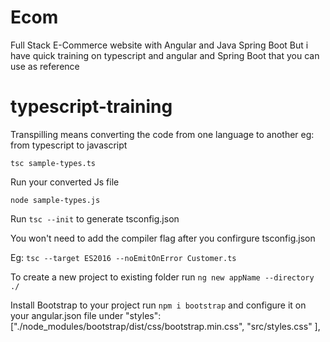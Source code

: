 # Ecom
Full Stack E-Commerce website with Angular and Java Spring Boot
But i have quick training on typescript and angular and Spring Boot that you can use as reference 

# typescript-training

Transpilling means converting the code from one language to another eg: from typescript to javascript

`tsc sample-types.ts`

Run your converted Js file

`node sample-types.js`

Run `tsc --init` to generate tsconfig.json

You won't need to add the compiler flag after you confirgure  tsconfig.json

Eg: `tsc --target ES2016 --noEmitOnError Customer.ts`

To create a new project to existing folder 
run  `ng new appName --directory ./`

Install Bootstrap to your project
run `npm i bootstrap` and configure it on your angular.json file under
"styles": ["./node_modules/bootstrap/dist/css/bootstrap.min.css", "src/styles.css" ],